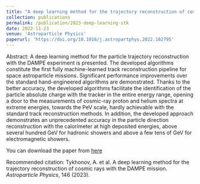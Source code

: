 ```yaml
---
title: "A deep learning method for the trajectory reconstruction of cosmic rays with the DAMPE mission"
collection: publications
permalink: /publication/2023-deep-learning-stk
date: 2022-11-23
venue: 'Astroparticle Physics'
paperurl: 'https://doi.org/10.1016/j.astropartphys.2022.102795'
---
```


Abstract: A deep learning method for the particle trajectory reconstruction with the DAMPE experiment is presented. The developed algorithms constitute the first fully machine-learned track reconstruction pipeline for space astroparticle missions. Significant performance improvements over the standard hand-engineered algorithms are demonstrated. Thanks to the better accuracy, the developed algorithms facilitate the identification of the particle absolute charge with the tracker in the entire energy range, opening a door to the measurements of cosmic-ray proton and helium spectra at extreme energies, towards the PeV scale, hardly achievable with the standard track reconstruction methods. In addition, the developed approach demonstrates an unprecedented accuracy in the particle direction reconstruction with the calorimeter at high deposited energies, above several hundred GeV for hadronic showers and above a few tens of GeV for electromagnetic showers.

You can download the paper from [here](https://doi.org/10.1016/j.astropartphys.2022.102795)

Recommended citation: Tykhonov, A. et al. A deep learning method for the trajectory reconstruction of cosmic rays with the DAMPE mission. <i>Astroparticle Physics</i>, 146 (2023).